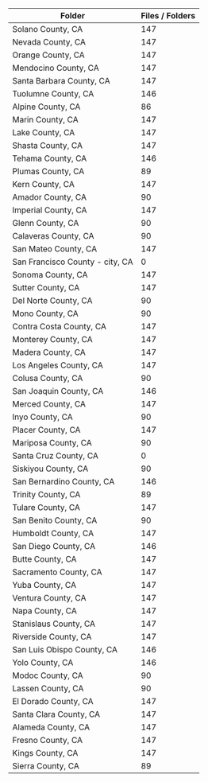 | Folder                          |   Files / Folders |
|---------------------------------|-------------------|
| Solano County, CA               |               147 |
| Nevada County, CA               |               147 |
| Orange County, CA               |               147 |
| Mendocino County, CA            |               147 |
| Santa Barbara County, CA        |               147 |
| Tuolumne County, CA             |               146 |
| Alpine County, CA               |                86 |
| Marin County, CA                |               147 |
| Lake County, CA                 |               147 |
| Shasta County, CA               |               147 |
| Tehama County, CA               |               146 |
| Plumas County, CA               |                89 |
| Kern County, CA                 |               147 |
| Amador County, CA               |                90 |
| Imperial County, CA             |               147 |
| Glenn County, CA                |                90 |
| Calaveras County, CA            |                90 |
| San Mateo County, CA            |               147 |
| San Francisco County - city, CA |                 0 |
| Sonoma County, CA               |               147 |
| Sutter County, CA               |               147 |
| Del Norte County, CA            |                90 |
| Mono County, CA                 |                90 |
| Contra Costa County, CA         |               147 |
| Monterey County, CA             |               147 |
| Madera County, CA               |               147 |
| Los Angeles County, CA          |               147 |
| Colusa County, CA               |                90 |
| San Joaquin County, CA          |               146 |
| Merced County, CA               |               147 |
| Inyo County, CA                 |                90 |
| Placer County, CA               |               147 |
| Mariposa County, CA             |                90 |
| Santa Cruz County, CA           |                 0 |
| Siskiyou County, CA             |                90 |
| San Bernardino County, CA       |               146 |
| Trinity County, CA              |                89 |
| Tulare County, CA               |               147 |
| San Benito County, CA           |                90 |
| Humboldt County, CA             |               147 |
| San Diego County, CA            |               146 |
| Butte County, CA                |               147 |
| Sacramento County, CA           |               147 |
| Yuba County, CA                 |               147 |
| Ventura County, CA              |               147 |
| Napa County, CA                 |               147 |
| Stanislaus County, CA           |               147 |
| Riverside County, CA            |               147 |
| San Luis Obispo County, CA      |               146 |
| Yolo County, CA                 |               146 |
| Modoc County, CA                |                90 |
| Lassen County, CA               |                90 |
| El Dorado County, CA            |               147 |
| Santa Clara County, CA          |               147 |
| Alameda County, CA              |               147 |
| Fresno County, CA               |               147 |
| Kings County, CA                |               147 |
| Sierra County, CA               |                89 |